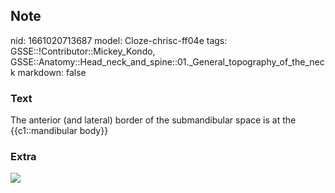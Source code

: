 ## Note
nid: 1661020713687
model: Cloze-chrisc-ff04e
tags: GSSE::!Contributor::Mickey_Kondo, GSSE::Anatomy::Head_neck_and_spine::01._General_topography_of_the_neck
markdown: false

### Text
The anterior (and lateral) border of the submandibular space is at the {{c1::mandibular body}}

### Extra
<img src="12352.myextj">

